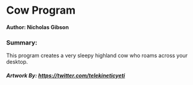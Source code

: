 # Cow Program
#### Author: Nicholas Gibson

### Summary:
This program creates a very sleepy highland cow who roams across your desktop.

##### Artwork By: https://twitter.com/telekineticyeti
